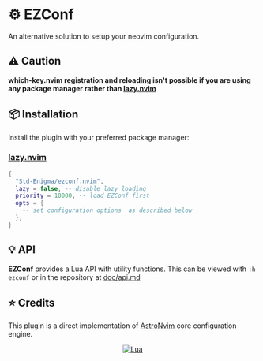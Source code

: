 # ⚙️ EZConf

An alternative solution to setup your neovim configuration.

## ⚠️ Caution

<b>which-key.nvim registration and reloading isn't possible if you are using any package manager rather than [lazy.nvim](https://github.com/folke/lazy.nvim)</b>

## 📦 Installation

Install the plugin with your preferred package manager:

### [lazy.nvim](https://github.com/folke/lazy.nvim)

```lua
{
  "Std-Enigma/ezconf.nvim",
  lazy = false, -- disable lazy loading
  priority = 10000, -- load EZConf first
  opts = {
    -- set configuration options  as described below
  },
}
```

<!-- config:end -->

</details>

## 💡 API

**EZConf** provides a Lua API with utility functions. This can be viewed with `:h ezconf` or in the repository at [doc/api.md](doc/api.md)

## ⭐ Credits

This plugin is a direct implementation of [AstroNvim](https://github.com/AstroNvim/astrocore) core configuration engine.

<div align="center" id="madewithlua">

[![Lua](https://img.shields.io/badge/Made%20with%20Lua-blue.svg?style=for-the-badge&logo=lua)](https://lua.org)

</div>
